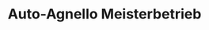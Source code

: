 ---
title: "Auto-Agnello Meisterbetrieb"
url: /friolzheim/auto-agnello-meisterbetrieb/
shop: Autowerkstatt
---